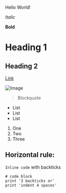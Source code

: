 Hello World!

*Italic*

**Bold**

# Heading 1

## Heading 2

[Link](http://a.com)

![Image](http://url/a.png)

> Blockquote

* List
* List
* List

1. One
2. Two
3. Three

Horizontal rule:
---

`Inline code` with backticks

```
# code block
print '3 backticks or'
print 'indent 4 spaces'
```
